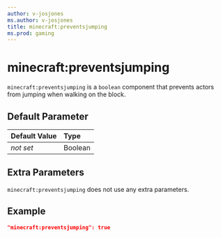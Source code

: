 ```yaml
---
author: v-josjones
ms.author: v-josjones
title: minecraft:preventsjumping
ms.prod: gaming
---
```


# minecraft:preventsjumping

`minecraft:preventsjumping` is a `boolean` component that prevents actors from jumping when walking on the block.

## Default Parameter

|Default Value|Type |
|:----|:----|
|*not set*| Boolean|

## Extra Parameters

`minecraft:preventsjumping` does not use any extra parameters.

## Example

```json
"minecraft:preventsjumping": true
```
